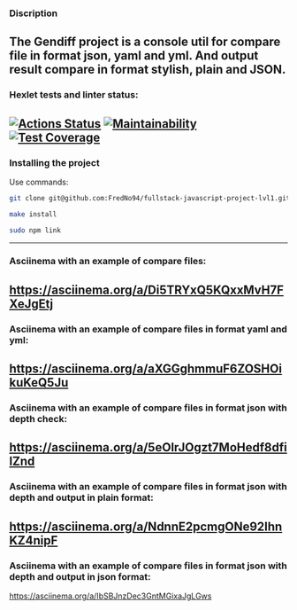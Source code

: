 ###  Discription 
The Gendiff project is a console util for compare file in format json, yaml and yml. And output result compare in format stylish, plain and JSON.
---
### Hexlet tests and linter status:
[![Actions Status](https://github.com/FredNo94/fullstack-javascript-project-46/actions/workflows/hexlet-check.yml/badge.svg)](https://github.com/FredNo94/fullstack-javascript-project-46/actions)
[![Maintainability](https://api.codeclimate.com/v1/badges/be725dfdfbcca97a7777/maintainability)](https://codeclimate.com/github/FredNo94/fullstack-javascript-project-46/maintainability)
[![Test Coverage](https://api.codeclimate.com/v1/badges/be725dfdfbcca97a7777/test_coverage)](https://codeclimate.com/github/FredNo94/fullstack-javascript-project-46/test_coverage)
---
### Installing the project 
Use commands: <br>
```bash
git clone git@github.com:FredNo94/fullstack-javascript-project-lvl1.git
```
```bash
make install
```
```bash
sudo npm link
```
---
### Asciinema with an example of compare files:
https://asciinema.org/a/Di5TRYxQ5KQxxMvH7FXeJgEtj
---
### Asciinema with an example of compare files in format yaml and yml:
https://asciinema.org/a/aXGGghmmuF6ZOSHOikuKeQ5Ju
---
### Asciinema with an example of compare files in format json with depth check:
https://asciinema.org/a/5eOlrJOgzt7MoHedf8dfilZnd
---
### Asciinema with an example of compare files in format json with depth and output in plain format:
https://asciinema.org/a/NdnnE2pcmgONe92IhnKZ4nipF
---
### Asciinema with an example of compare files in format json with depth and output in json format:
https://asciinema.org/a/IbSBJnzDec3GntMGixaJgLGws
